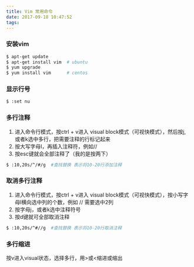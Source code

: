 ```yaml
---
title: Vim 常用命令
date: 2017-09-18 10:47:52
tags:
---
```



### 安装vim
``` bash
$ apt-get update
$ apt-get install vim  # ubuntu
$ yum upgrade
$ yum install vim      # centos
```

### 显示行号
``` bash
$ :set nu
```

### 多行注释
1. 进入命令行模式，按ctrl + v进入 visual block模式（可视快模式），然后按j, 或者k选中多行，把需要注释的行标记起来
2. 按大写字母I，再插入注释符，例如//
3. 按esc键就会全部注释了（我的是按两下）

``` bash
$ :10,20s/^/#/g  #查找替换 表示将10-20行添加注释
```

### 取消多行注释
1. 进入命令行模式，按ctrl + v进入 visual block模式（可视快模式），按小写字母l横向选中列的个数，例如 // 需要选中2列
2. 按字母j，或者k选中注释符号
3. 按d键就可全部取消注释

``` bash
$ :10,20s/^#//g  #查找替换 表示将10-20行取消注释
```

### 多行缩进
按v进入visual状态，选择多行，用>或<缩进或缩出

